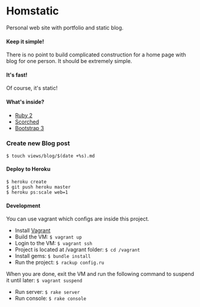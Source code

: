 Homstatic
========
Personal web site with portfolio and static blog.

#### Keep it simple!
There is no point to build complicated construction for a home page with blog for one person. It should be extremely simple.

#### It's fast!
Of course, it's static!

#### What's inside?
* [Ruby 2](http://www.ruby-lang.org)
* [Scorched](http://scorchedrb.com)
* [Bootstrap 3](http://twitter.github.io/bootstrap/)

### Create new Blog post
`$ touch views/blog/$(date +%s).md`

#### Deploy to Heroku

    $ heroku create
    $ git push heroku master
    $ heroku ps:scale web=1

#### Development
You can use vagrant which configs are inside this project.

* Install [Vagrant](http://vagrantup.com)
* Build the VM: `$ vagrant up`
* Login to the VM: `$ vagrant ssh`
* Project is located at /vagrant folder: `$ cd /vagrant`
* Install gems: `$ bundle install`
* Run the project: `$ rackup config.ru`

When you are done, exit the VM and run the following command to suspend it until later: `$ vagrant suspend`

* Run server: `$ rake server`
* Run console: `$ rake console`
